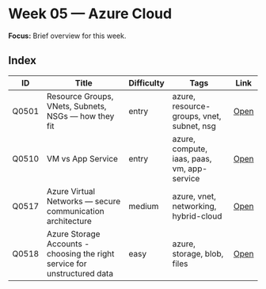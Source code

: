# Week 05 — Azure Cloud

**Focus:** Brief overview for this week.

## Index

| ID    | Title                                                | Difficulty | Tags                                        | Link                                                |
| ----- | ---------------------------------------------------- | ---------- | ------------------------------------------- | --------------------------------------------------- |
| Q0501 | Resource Groups, VNets, Subnets, NSGs — how they fit | entry      | azure, resource-groups, vnet, subnet, nsg   | [Open](questions/Q0501-azure-rg-vnet-subnet-nsg.md) |
| Q0510 | VM vs App Service                                    | entry      | azure, compute, iaas, paas, vm, app-service | [Open](questions/Q0510-vm-vs-app-service.md)        |
| Q0517 | Azure Virtual Networks — secure communication architecture | medium | azure, vnet, networking, hybrid-cloud | [Open](questions/Q0517-azure-virtual-networks.md) |
| Q0518 | Azure Storage Accounts - choosing the right service for unstructured data | easy | azure, storage, blob, files | [Open](questions/Q0518-azure-storage-accounts.md) |
